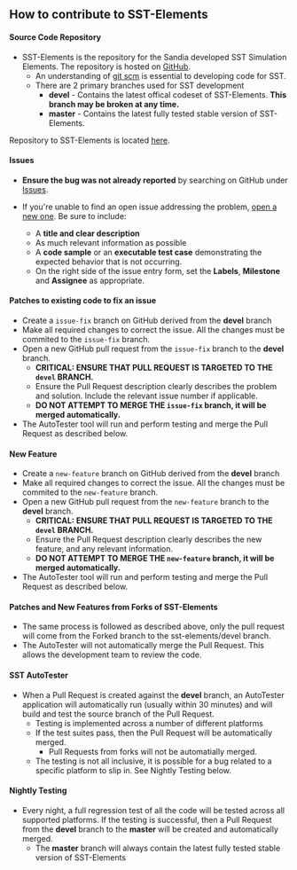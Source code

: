## How to contribute to SST-Elements

#### **Source Code Repository**

* SST-Elements is the repository for the Sandia developed SST Simulation Elements.  The repository is hosted on [GitHub](https://github.com).
   * An understanding of [git scm](https://git-scm.com/) is essential to developing code for SST.
   * There are 2 primary branches used for SST development
      * **devel** - Contains the latest offical codeset of SST-Elements.  **This branch may be broken at any time.**
      * **master** - Contains the latest fully tested stable version of SST-Elements.

Repository to SST-Elements is located [here](https://github.com/sstsimulator/sst-elements).

#### **Issues**

* **Ensure the bug was not already reported** by searching on GitHub under [Issues](https://github.com/sstsimulator/sst-elements/issues).

* If you're unable to find an open issue addressing the problem, [open a new one](https://github.com/sstsimulator/sst-elements/issues/new). Be sure to include: 
   * A **title and clear description** 
   * As much relevant information as possible
   * A **code sample** or an **executable test case** demonstrating the expected behavior that is not occurring.
   * On the right side of the issue entry form, set the **Labels**, **Milestone** and **Assignee** as appropriate.


#### **Patches to existing code to fix an issue**

* Create a `issue-fix` branch on GitHub derived from the **devel** branch  
* Make all required changes to correct the issue. All the changes must be commited to the `issue-fix` branch.
* Open a new GitHub pull request from the `issue-fix` branch to the **devel** branch.
   * **CRITICAL: ENSURE THAT PULL REQUEST IS TARGETED TO THE `devel` BRANCH.**
   * Ensure the Pull Request description clearly describes the problem and solution. Include the relevant issue number if applicable.
   *  **DO NOT ATTEMPT TO MERGE THE `issue-fix` branch, it will be merged automatically.**
* The AutoTester tool will run and perform testing and merge the Pull Request as described below.

#### **New Feature**

* Create a `new-feature` branch on GitHub derived from the **devel** branch  
* Make all required changes to correct the issue. All the changes must be commited to the `new-feature` branch.
* Open a new GitHub pull request from the `new-feature` branch to the **devel** branch.
   * **CRITICAL: ENSURE THAT PULL REQUEST IS TARGETED TO THE `devel` BRANCH.**
   * Ensure the Pull Request description clearly describes the new feature, and any relevant information.
   *  **DO NOT ATTEMPT TO MERGE THE `new-feature` branch, it will be merged automatically.**
* The AutoTester tool will run and perform testing and merge the Pull Request as described below.

#### **Patches and New Features from Forks of SST-Elements**

* The same process is followed as described above, only the pull request will come from the Forked branch to the sst-elements/devel branch.
* The AutoTester will not automatically merge the Pull Request.  This allows the development team to review the code.

#### **SST AutoTester**

* When a Pull Request is created against the **devel** branch, an AutoTester application will automatically run (usually within 30 minutes) and will build and test the source branch of the Pull Request.  
   * Testing is implemented across a number of different platforms
   * If the test suites pass, then the Pull Request will be automatically merged.  
      * Pull Requests from forks will not be automatially merged.
   * The testing is not all inclusive, it is possible for a bug related to a specific platform to slip in.  See Nightly Testing below.

#### **Nightly Testing**

* Every night, a full regression test of all the code will be tested across all supported platforms.  If the testing is successful, then a Pull Request from the **devel** branch to the **master** will be created and automatically merged.
   * The **master** branch will always contain the latest fully tested stable version of SST-Elements



